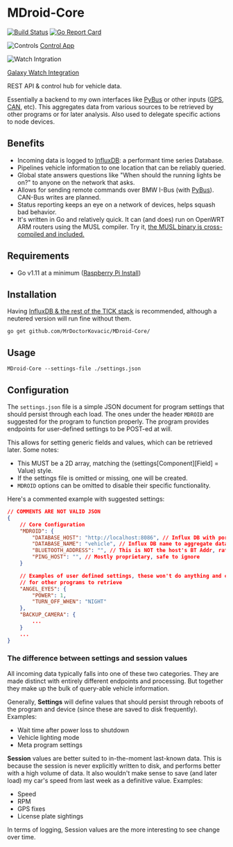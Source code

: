 # MDroid-Core

[![Build Status](https://travis-ci.org/MrDoctorKovacic/MDroid-Core.svg?branch=master)](https://travis-ci.org/MrDoctorKovacic/MDroid-Core) [![Go Report Card](https://goreportcard.com/badge/github.com/MrDoctorKovacic/MDroid-Core)](https://goreportcard.com/report/github.com/MrDoctorKovacic/MDroid-Core)

![Controls](https://quinncasey.com/wp-content/uploads/2019/09/MDroidDemo.png "Screenshot 1")
[Control App](https://github.com/MrDoctorKovacic/MDroid-Control)

![Watch Intgration](https://i.imgur.com/r2EArt8.gif)

[Galaxy Watch Integration](https://quinncasey.com/unlocking-vehicle-with-mdroid-core-from-smartwatch/)

REST API & control hub for vehicle data.

Essentially a backend to my own interfaces like [PyBus](https://github.com/MrDoctorKovacic/pyBus) or other inputs ([GPS](https://github.com/MrDoctorKovacic/MDroid-GPS), [CAN](https://github.com/MrDoctorKovacic/MDroid-CAN), etc). This aggregates data from various sources to be retrieved by other programs or for later analysis. Also used to delegate specific actions to node devices.

## Benefits

* Incoming data is logged to [InfluxDB](https://www.influxdata.com/): a performant time series Database.
* Pipelines vehicle information to one location that can be reliably queried.
* Global state answers questions like "When should the running lights be on?" to anyone on the network that asks.
* Allows for sending remote commands over BMW I-Bus (with [PyBus](https://github.com/MrDoctorKovacic/pyBus)). CAN-Bus writes are planned.
* Status reporting keeps an eye on a network of devices, helps squash bad behavior.
* It's written in Go and relatively quick. It can (and does) run on OpenWRT ARM routers using the MUSL compiler. Try it, [the MUSL binary is cross-compiled and included.](https://github.com/MrDoctorKovacic/MDroid-Core/blob/master/bin/MDroid-Core-MUSL)

## Requirements

* Go v1.11 at a minimum ([Raspberry Pi Install](https://gist.github.com/kbeflo/9d981573aad107da6fa7ac0603259b3b))

## Installation

Having [InfluxDB & the rest of the TICK stack](https://www.influxdata.com/blog/running-the-tick-stack-on-a-raspberry-pi/) is recommended, although a neutered version will run fine without them.

```go get github.com/MrDoctorKovacic/MDroid-Core/```

## Usage

```MDroid-Core --settings-file ./settings.json```

## Configuration

The `settings.json` file is a simple JSON document for program settings that should persist through each load. The ones under the header `MDROID` are suggested for the program to function properly. The program provides endpoints for user-defined settings to be POST-ed at will.

This allows for setting generic fields and values, which can be retrieved later. Some notes:

* This MUST be a 2D array, matching the (settings[Component][Field] = Value) style.
* If the settings file is omitted or missing, one will be created.
* `MDROID` options can be omitted to disable their specific functionality.

Here's a commented example with suggested settings:

```json
// COMMENTS ARE NOT VALID JSON
{
    // Core Configuration
    "MDROID": {
        "DATABASE_HOST": "http://localhost:8086", // Influx DB with port
        "DATABASE_NAME": "vehicle", // Influx DB name to aggregate data under
        "BLUETOOTH_ADDRESS": "", // This is NOT the host's BT Addr, rather the default media device
        "PING_HOST": "", // Mostly proprietary, safe to ignore
    }

    // Examples of user defined settings, these won't do anything and only store values
    // for other programs to retrieve
    "ANGEL_EYES": {
        "POWER": 1,
        "TURN_OFF_WHEN": "NIGHT"
    },
    "BACKUP_CAMERA": {
        ...
    }
    ...
}
```

### The difference between settings and session values

All incoming data typically falls into one of these two categories. They are made distinct with entirely different endpoints and processing. But together they make up the bulk of query-able vehicle information.

Generally, **Settings** will define values that should persist through reboots of the program and device (since these are saved to disk frequently). Examples:

* Wait time after power loss to shutdown
* Vehicle lighting mode
* Meta program settings

**Session** values are better suited to in-the-moment last-known data. This is because the session is never explicitly written to disk, and performs better with a high volume of data. It also wouldn't make sense to save (and later load) my car's speed from last week as a definitive value. Examples:

* Speed
* RPM
* GPS fixes
* License plate sightings

In terms of logging, Session values are the more interesting to see change over time.
